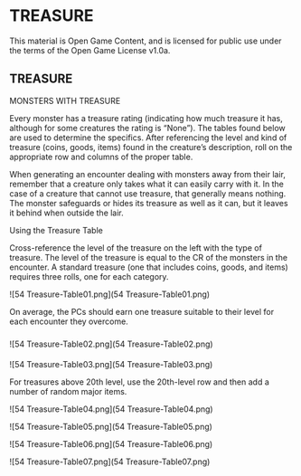 # TREASURE

This material is Open Game Content, and is licensed for public use under the terms of the Open Game License v1.0a.

## TREASURE





MONSTERS WITH TREASURE

Every monster has a treasure rating (indicating how much treasure it has, although for some creatures the rating is “None”). The tables found below are used to determine the specifics. After referencing the level and kind of treasure (coins, goods, items) found in the creature’s description, roll on the appropriate row and columns of the proper table.

When generating an encounter dealing with monsters away from their lair, remember that a creature only takes what it can easily carry with it. In the case of a creature that cannot use treasure, that generally means nothing. The monster safeguards or hides its treasure as well as it can, but it leaves it behind when outside the lair.





Using the Treasure Table

Cross-reference the level of the treasure on the left with the type of treasure. The level of the treasure is equal to the CR of the monsters in the encounter. A standard treasure (one that includes coins, goods, and items) requires three rolls, one for each category.



































































































![54 Treasure-Table01.png](54 Treasure-Table01.png)





On average, the PCs should earn one treasure suitable to their level for each encounter they overcome.











### 

























![54 Treasure-Table02.png](54 Treasure-Table02.png)









#### 

#### 

#### 

#### 

#### 

#### 

#### 







































































































































































































































































































































































































































































































































































































































































































































































































































































































































































































































































































































































































































![54 Treasure-Table03.png](54 Treasure-Table03.png)





For treasures above 20th level, use the 20th-level row and then add a number of random major items.



































































![54 Treasure-Table04.png](54 Treasure-Table04.png)

































































![54 Treasure-Table05.png](54 Treasure-Table05.png)

















































































































![54 Treasure-Table06.png](54 Treasure-Table06.png)





















































































































































































































![54 Treasure-Table07.png](54 Treasure-Table07.png)





